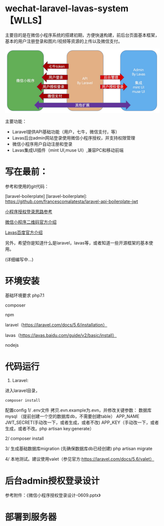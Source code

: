 
# wechat-laravel-lavas-system【WLLS】
主要目的是在微信小程序系统的搭建初期，方便快速构建，前后台页面基本框架，基本的用户注册登录和图片/视频等资源的上传以及微信支付。

![架构图](images/arch.jpg)

主要功能：

* Laravel提供API基础功能（用户，七牛，微信支付，等）
* Lavas后台admin网站登录使用微信小程序授权，并支持权限管理
* 微信小程序用户自动注册和登录
* Lavas集成UI插件（mint UI,muse UI）,兼容PC和移动前端

# 写在最前：
参考和使用的git代码：

[laravel-boilerplate]
[laravel-boilerplate]: https://github.com/francescomalatesta/laravel-api-boilerplate-jwt


[小程序授权登录思路参考]

[小程序授权登录思路参考]: https://blog.csdn.net/P6P7qsW6ua47A2Sb/article/details/78892430

[微信小程序二维码官方介绍]

[微信小程序二维码官方介绍]: https://developers.weixin.qq.com/miniprogram/dev/api/qrcode.html

[Lavas百度官方介绍]

[Lavas百度官方介绍]: https://lavas.baidu.com

另外，希望你是知道什么是laravel，lavas等，或者知道一些开源框架的基本使用。

(详细编写中...)

# 环境安装

基础环境要求
php7.1

composer

npm

laravel（https://laravel.com/docs/5.6/installation）

lavas（https://lavas.baidu.com/guide/v2/basic/install）

nodejs


# 代码运行
1. Laravel:


进入laravel目录，
``` 
composer install
```


配置config
1/ .env文件
拷贝.evn.example为.evn，并修改关键参数：
数据库mysql （提前创建一个空的数据库db，不需要创建table）
APP_NAME
JWT_SECRET(手动改一下，或者生成，或者不改)
APP_KEY（手动改一下，或者生成，或者不改。php artisan key:generate）

2/ composer install

3/ 生成基础数据库migration
(先确保数据库db已经创建)
php artisan migrate

4/ 本地测试。建议使用valet（参见官方:https://laravel.com/docs/5.6/valet）

# 后台admin授权登录设计
参考附件：《微信小程序授权登录设计-0609.pptx》

# 部署到服务器
